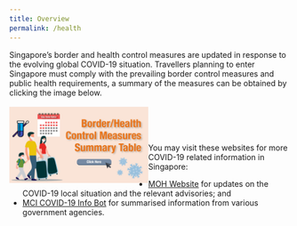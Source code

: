 ```yaml
---
title: Overview
permalink: /health
---
```


Singapore’s border and health control measures are updated in response to the evolving global COVID-19 situation. Travellers planning to enter Singapore must comply with the prevailing border control measures and public health requirements, a summary of the measures can be obtained by clicking the image below.
<br/><br/>
<a href="/files/SHN-and-swab-summary.pdf" target="_blank">
<img border="0" alt="SHN Summary" src="/images/SHN-summary-thumbnail.jpeg" style="width:250px; float:left;">
</a>
<br/>
<br/>
<br/>

You may visit these websites for more COVID-19 related information in Singapore:
- <a href="https://www.moh.gov.sg" target="_blank">MOH Website</a> for updates on the COVID-19 local situation and the relevant advisories; and
- <a href="https://www.gov.sg/infobot" target="_blank">MCI COVID-19 Info Bot</a> for summarised information from various government agencies.
